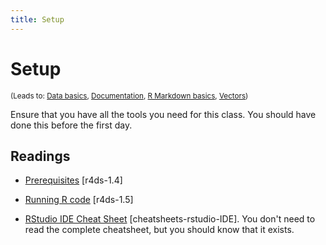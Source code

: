 ```yaml
---
title: Setup
---
```


<!-- Generated automatically from setup.yml. Do not edit by hand -->

# Setup
<small>(Leads to: [Data basics](data-basics.md), [Documentation](documentation.md), [R Markdown basics](rmarkdown-basics.md), [Vectors](vectors.md))</small>

Ensure that you have all the tools you need for this class. You should have done this before the first day.

## Readings

  * [Prerequisites](http://r4ds.had.co.nz/introduction.html#prerequisites) [r4ds-1.4]

  * [Running R code](http://r4ds.had.co.nz/introduction.html#running-r-code) [r4ds-1.5]

  * [RStudio IDE Cheat Sheet](https://www.rstudio.com/wp-content/uploads/2016/01/rstudio-IDE-cheatsheet.pdf) [cheatsheets-rstudio-IDE].
    You don't need to read the complete cheatsheet, but you should know that it
    exists.



